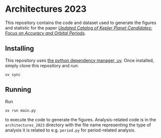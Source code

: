 # Architectures 2023
This repository contains the code and dataset used to generate the figures and statistic for the paper *[Updated Catalog of Kepler Planet Candidates: Focus on Accuracy and Orbital Periods](https://ui.adsabs.harvard.edu/abs/2023arXiv231100238L/abstract)*.

## Installing
This repository uses [the python dependency manager, uv](https://docs.astral.sh/uv/). Once installed, simply clone this repository and run:

```uv sync```

## Running
Run

```uv run main.py```

to execute the code to generate the figures. Analysis-related code is in the `architectures_2023` directory with the file name representing the type of analysis it is related to e.g. `period.py` for period-related analysis.
